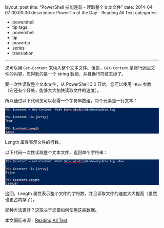 ﻿layout: post
title: "PowerShell 技能连载 - 读取整个文本文件"
date: 2014-04-07 00:00:00
description: PowerTip of the Day - Reading All Text
categories:
- powershell
- tip
tags:
- powershell
- tip
- powertip
- series
- translation
---
您可以用 `Get-Content` 来读入整个文本文件。但是，`Get-Content` 是逐行返回文件的内容，您得到的是一个 string 数组，并且换行符被去掉了。

要一次性读取整个文本文件，从 PowerShell 3.0 开始，您可以使用 `-Raw` 参数（它还有个好处，能够大大加快读取文件的速度）。

所以通过以下代码您可以获得一个字符串数组，每个元素是一行文本：

![](/img/2014-04-07-reading-all-text-001.png)

Length 属性表示文件的行数。

以下代码一次性读取整个文本文件，返回单个字符串：

![](/img/2014-04-07-reading-all-text-002.png)

这回，Length 属性表示整个文件的字符数，并且读取文件的速度大大提高（虽然也更占内存了）。

那种方法更好？这取决于您要如何使用这些数据。

<!--more-->
本文国际来源：[Reading All Text](http://community.idera.com/powershell/powertips/b/tips/posts/reading-all-text)
